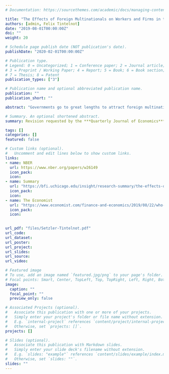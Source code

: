 ```yaml
---
# Documentation: https://sourcethemes.com/academic/docs/managing-content/

title: "The Effects of Foreign Multinationals on Workers and Firms in the United States"
authors: [admin, Felix Tintelnot]
date: "2019-08-01T00:00:00Z"
doi: ""
weight: 20

# Schedule page publish date (NOT publication's date).
publishDate: "2020-02-01T00:00:00Z"

# Publication type.
# Legend: 0 = Uncategorized; 1 = Conference paper; 2 = Journal article;
# 3 = Preprint / Working Paper; 4 = Report; 5 = Book; 6 = Book section;
# 7 = Thesis; 8 = Patent
publication_types: ["3"]

# Publication name and optional abbreviated publication name.
publication: ""
publication_short: ""

abstract: "Governments go to great lengths to attract foreign multinationals because they are thought to raise the wages paid to their employees (direct effects) and to improve outcomes at local domestic firms (indirect effects). We construct the first U.S. employer-employee dataset with foreign ownership information from tax records to measure these direct and indirect effects. We find the average direct effect of a foreign multinational firm on its U.S. workers is a 7 percent increase in wages. This premium is larger for higher skilled workers and for the employees of firms from high GDP per capita countries. We find evidence that it is membership in a multinational production network—instead of foreignness—that generates the foreign firm premium. We leverage the past spatial clustering of foreign-owned firms by country of ownership to identify the indirect effects. An expansion in the foreign multinational share of commuting zone employment substantially increases the employment, value added, and—for higher earning workers—wages at local domestic-owned firms. Per job created by a foreign multinational, our estimates suggest annual gains of 16,000 USD to the aggregate wages of local incumbents, of which about two-thirds is due to indirect effects. Our estimates suggest that—via mega-deals for subsidies from local governments—foreign multinationals are able to extract a sizable fraction of the local surplus they generate"

# Summary. An optional shortened abstract.
summary: Revision requested by the ***Quarterly Journal of Economics*** in April 2020

tags: []
categories: []
featured: false

# Custom links (optional).
#   Uncomment and edit lines below to show custom links.
links:
- name: NBER
  url: https://www.nber.org/papers/w26149
  icon_pack: 
  icon: 
- name: Summary
  url: "https://bfi.uchicago.edu/insight/research-summary/the-effects-of-foreign-multinationals-on-workers-and-firms-in-the-united-states/"
  icon_pack: 
  icon: 
- name: The Economist
  url: "https://www.economist.com/finance-and-economics/2019/08/22/who-wins-from-foreign-investment"
  icon_pack: 
  icon: 
  

url_pdf: "files/Setzler-Tintelnot.pdf"
url_code:
url_dataset:
url_poster:
url_project:
url_slides:
url_source:
url_video:

# Featured image
# To use, add an image named `featured.jpg/png` to your page's folder. 
# Focal points: Smart, Center, TopLeft, Top, TopRight, Left, Right, BottomLeft, Bottom, BottomRight.
image:
  caption: ""
  focal_point: ""
  preview_only: false

# Associated Projects (optional).
#   Associate this publication with one or more of your projects.
#   Simply enter your project's folder or file name without extension.
#   E.g. `internal-project` references `content/project/internal-project/index.md`.
#   Otherwise, set `projects: []`.
projects: []

# Slides (optional).
#   Associate this publication with Markdown slides.
#   Simply enter your slide deck's filename without extension.
#   E.g. `slides: "example"` references `content/slides/example/index.md`.
#   Otherwise, set `slides: ""`.
slides: ""
---
```

